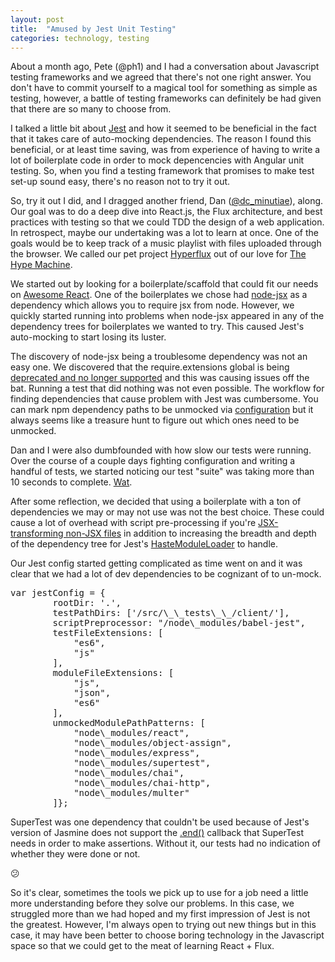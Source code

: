 ```yaml
---
layout: post
title:  "Amused by Jest Unit Testing"
categories: technology, testing
---
```

About a month ago, Pete (@ph1) and I had a conversation about Javascript testing frameworks and we agreed that there's not one right answer. 
You don't have to commit yourself to a magical tool for something as simple as testing, however, a battle of testing frameworks can definitely be had given that there are so many to choose from.

I talked a little bit about [Jest](https://facebook.github.io/jest/) and how it seemed to be beneficial in the fact that it takes care of auto-mocking dependencies. The reason I found this beneficial, or at least time saving, was from experience of having to write a lot of boilerplate code in order to mock depencencies with Angular unit testing. So, when you find a testing framework that promises to make test set-up sound easy, there's no reason not to try it out.

So, try it out I did, and I dragged another friend, Dan ([@dc_minutiae](http://twitter.com/dc_minutiae)), along. Our goal was to do a deep dive into React.js, the Flux architecture, and best practices with testing so that we could TDD the design of a web application. In retrospect, maybe our undertaking was a lot to learn at once. 
One of the goals would be to keep track of a music playlist with files uploaded through the browser. We called our pet project [Hyperflux](https://github.com/dgcoffman/hyperflux/) out of our love for [The Hype Machine](http://hypem.com).

We started out by looking for a boilerplate/scaffold that could fit our needs on [Awesome React](https://github.com/enaqx/awesome-react#boilerplates). 
One of the boilerplates we chose had [node-jsx](https://github.com/petehunt/node-jsx) as a dependency which allows you to require jsx from node. However, we quickly started running into problems when node-jsx appeared in any of the dependency trees for boilerplates we wanted to try. This caused Jest's auto-mocking to start losing its luster.

The discovery of node-jsx being a troublesome dependency was not an easy one. We discovered that the require.extensions global is being [deprecated and no longer supported](https://nodejs.org/api/globals.html#globals_require_extensions) and this was causing issues off the bat. Running a test that did nothing was not even possible. The workflow for finding dependencies that cause problem with Jest was cumbersome. You can mark npm dependency paths to be unmocked via [configuration](https://facebook.github.io/jest/docs/api.html#config-unmockedmodulepathpatterns-array-string) but it always seems like a treasure hunt to figure out which ones need to be unmocked. 


Dan and I were also dumbfounded with how slow our tests were running. Over the course of a couple days fighting configuration and writing a handful of tests, we started noticing our test "suite" was taking more than 10 seconds to complete. [Wat](http://i.imgur.com/3ihmNOo.gif). 

After some reflection, we decided that using a boilerplate with a ton of dependencies we may or may not use was not the best choice. These could cause a lot of overhead with script pre-processing if you're [JSX-transforming non-JSX files](https://github.com/facebook/jest/issues/116) in addition to increasing the breadth and depth of the dependency tree for Jest's [HasteModuleLoader](https://github.com/facebook/jest/blob/master/src/HasteModuleLoader/HasteModuleLoader.js) to handle.

Our Jest config started getting complicated as time went on and it was clear that we had a lot of dev dependencies to be cognizant of to un-mock.

<pre>var jestConfig = {
		rootDir: '.',
		testPathDirs: ['<rootDir>/src/\_\_tests\_\_/client/'],
		scriptPreprocessor: "<rootDir>/node\_modules/babel-jest",
		testFileExtensions: [
			"es6",
			"js"
		],
		moduleFileExtensions: [
			"js",
			"json",
			"es6"
		],
		unmockedModulePathPatterns: [
			"node\_modules/react",
			"node\_modules/object-assign",
			"node\_modules/express",
			"node\_modules/supertest",
			"node\_modules/chai",
			"node\_modules/chai-http",
			"node\_modules/multer"
		]};
</pre>

SuperTest was one dependency that couldn't be used because of Jest's version of Jasmine does not support the [.end()](https://github.com/visionmedia/supertest#api) callback that SuperTest needs in order to make assertions. Without it, our tests had no indication of whether they were done or not.

:confused:

So it's clear, sometimes the tools we pick up to use for a job need a little more understanding before they solve our problems. In this case, we struggled more than we had hoped and my first impression of Jest is not the greatest. However, I'm always open to trying out new things but in this case, it may have been better to choose boring technology in the Javascript space so that we could get to the meat of learning React + Flux.
